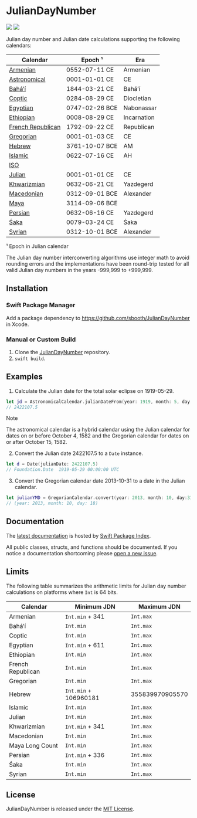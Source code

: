 # JulianDayNumber

[![](https://img.shields.io/endpoint?url=https%3A%2F%2Fswiftpackageindex.com%2Fapi%2Fpackages%2Fsbooth%2FJulianDayNumber%2Fbadge%3Ftype%3Dswift-versions)](https://swiftpackageindex.com/sbooth/JulianDayNumber)
[![](https://img.shields.io/endpoint?url=https%3A%2F%2Fswiftpackageindex.com%2Fapi%2Fpackages%2Fsbooth%2FJulianDayNumber%2Fbadge%3Ftype%3Dplatforms)](https://swiftpackageindex.com/sbooth/JulianDayNumber)

Julian day number and Julian date calculations supporting the following calendars:

| Calendar | Epoch ¹ | Era |
| --- | --- | --- |
| [Armenian](https://swiftpackageindex.com/sbooth/juliandaynumber/main/documentation/juliandaynumber/armeniancalendar) | 0552-07-11 CE | Armenian |
| [Astronomical](https://swiftpackageindex.com/sbooth/juliandaynumber/main/documentation/juliandaynumber/astronomicalcalendar) | 0001-01-01 CE | CE |
| [Baháʼí](https://swiftpackageindex.com/sbooth/juliandaynumber/main/documentation/juliandaynumber/bahaicalendar) | 1844-03-21 CE | Baháʼí |
| [Coptic](https://swiftpackageindex.com/sbooth/juliandaynumber/main/documentation/juliandaynumber/copticcalendar) | 0284-08-29 CE | Diocletian |
| [Egyptian](https://swiftpackageindex.com/sbooth/juliandaynumber/main/documentation/juliandaynumber/egyptiancalendar) | 0747-02-26 BCE | Nabonassar |
| [Ethiopian](https://swiftpackageindex.com/sbooth/juliandaynumber/main/documentation/juliandaynumber/ethiopiancalendar) | 0008-08-29 CE | Incarnation |
| [French Republican](https://swiftpackageindex.com/sbooth/juliandaynumber/main/documentation/juliandaynumber/frenchrepublicancalendar) | 1792-09-22 CE | Republican |
| [Gregorian](https://swiftpackageindex.com/sbooth/juliandaynumber/main/documentation/juliandaynumber/gregoriancalendar) | 0001-01-03 CE | CE |
| [Hebrew](https://swiftpackageindex.com/sbooth/juliandaynumber/main/documentation/juliandaynumber/hebrewcalendar) | 3761-10-07 BCE | AM |
| [Islamic](https://swiftpackageindex.com/sbooth/juliandaynumber/main/documentation/juliandaynumber/islamiccalendar) | 0622-07-16 CE | AH |
| [ISO](https://swiftpackageindex.com/sbooth/juliandaynumber/main/documentation/juliandaynumber/isocalendar) | |
| [Julian](https://swiftpackageindex.com/sbooth/juliandaynumber/main/documentation/juliandaynumber/juliancalendar) | 0001-01-01 CE | CE |
| [Khwarizmian](https://swiftpackageindex.com/sbooth/juliandaynumber/main/documentation/juliandaynumber/khwarizmiancalendar) | 0632-06-21 CE | Yazdegerd |
| [Macedonian](https://swiftpackageindex.com/sbooth/juliandaynumber/main/documentation/juliandaynumber/macedoniancalendar) | 0312-09-01 BCE | Alexander |
| [Maya](https://swiftpackageindex.com/sbooth/juliandaynumber/main/documentation/juliandaynumber/mayacalendar) | 3114-09-06 BCE | |
| [Persian](https://swiftpackageindex.com/sbooth/juliandaynumber/main/documentation/juliandaynumber/persiancalendar) | 0632-06-16 CE | Yazdegerd |
| [Śaka](https://swiftpackageindex.com/sbooth/juliandaynumber/main/documentation/juliandaynumber/sakacalendar) | 0079-03-24 CE | Śaka |
| [Syrian](https://swiftpackageindex.com/sbooth/juliandaynumber/main/documentation/juliandaynumber/syriancalendar) | 0312-10-01 BCE | Alexander |

¹ Epoch in Julian calendar

The Julian day number interconverting algorithms use integer math to avoid rounding errors and the implementations have been round-trip tested for all valid Julian day numbers in the years -999,999 to +999,999.

## Installation

### Swift Package Manager

Add a package dependency to https://github.com/sbooth/JulianDayNumber in Xcode.

### Manual or Custom Build

1. Clone the [JulianDayNumber](https://github.com/sbooth/JulianDayNumber) repository.
2. `swift build`.

## Examples

1. Calculate the Julian date for the total solar eclipse on 1919-05-29.

```swift
let jd = AstronomicalCalendar.julianDateFrom(year: 1919, month: 5, day: 29)
// 2422107.5
```

> [!NOTE]
> The astronomical calendar is a hybrid calendar using the Julian calendar for dates on or before October 4, 1582 and the Gregorian calendar for dates on or after October 15, 1582.

2. Convert the Julian date 2422107.5 to a `Date` instance.

```swift
let d = Date(julianDate: 2422107.5)
// Foundation.Date	1919-05-29 00:00:00 UTC
```

3. Convert the Gregorian calendar date 2013-10-31 to a date in the Julian calendar.

```swift
let julianYMD = GregorianCalendar.convert(year: 2013, month: 10, day:31, to: JulianCalendar.self)
// (year: 2013, month: 10, day: 18)
```

## Documentation

The [latest documentation](https://swiftpackageindex.com/sbooth/JulianDayNumber/main/documentation/juliandaynumber) is hosted by [Swift Package Index](https://swiftpackageindex.com).

All public classes, structs, and functions should be documented. If you notice a documentation shortcoming please [open a new issue](https://github.com/sbooth/JulianDayNumber/issues/new/choose).

## Limits

The following table summarizes the arithmetic limits for Julian day number calculations on platforms where `Int` is 64 bits.

| Calendar | Minimum JDN | Maximum JDN |
| --- | --- | --- |
| Armenian | `Int.min` + 341 | `Int.max` |
| Baháʼí | `Int.min` | `Int.max` |
| Coptic | `Int.min` | `Int.max` |
| Egyptian | `Int.min` + 611 | `Int.max` |
| Ethiopian | `Int.min` | `Int.max` |
| French Republican | `Int.min` | `Int.max` |
| Gregorian | `Int.min` | `Int.max` |
| Hebrew | `Int.min` + 106960181 | 355839970905570 |
| Islamic | `Int.min` | `Int.max` |
| Julian | `Int.min` | `Int.max` |
| Khwarizmian | `Int.min` + 341 | `Int.max` |
| Macedonian | `Int.min` | `Int.max` |
| Maya Long Count | `Int.min` | `Int.max` |
| Persian | `Int.min` + 336 | `Int.max` |
| Śaka | `Int.min` | `Int.max` |
| Syrian | `Int.min` | `Int.max` |

## License

JulianDayNumber is released under the [MIT License](https://github.com/sbooth/JulianDayNumber/blob/main/LICENSE.txt).
